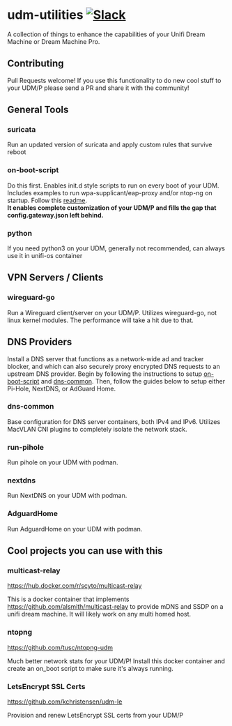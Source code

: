 # udm-utilities [![Slack](https://img.shields.io/badge/slack-boostchicken-blue.svg?logo=slack "Boostchicken Slack")](https://join.slack.com/t/boostchicken/shared_invite/zt-fcjszaw4-2ZuNFxIQnrpjxixnm17LXQ)

A collection of things to enhance the capabilities of your Unifi Dream Machine or Dream Machine Pro.

## Contributing

Pull Requests welcome! If you use this functionality to do new cool stuff to your UDM/P please send a PR and share it with the community!

## General Tools

### suricata
Run an updated version of suricata and apply custom rules that survive reboot 
### on-boot-script
Do this first. Enables init.d style scripts to run on every boot of your UDM. Includes examples to run wpa-supplicant/eap-proxy and/or ntop-ng on startup. Follow this [readme](https://github.com/boostchicken/udm-utilities/blob/master/on-boot-script/README.md).  
**It enables complete customization of your UDM/P and fills the gap that config.gateway.json left behind.**

### python

If you need python3 on your UDM, generally not recommended, can always use it in unifi-os container

## VPN Servers / Clients

### wireguard-go

Run a Wireguard client/server on your UDM/P.  Utilizes wireguard-go, not linux kernel modules.  The performance will take a hit due to that.

## DNS Providers
Install a DNS server that functions as a network-wide ad and tracker blocker, and which can also securely proxy encrypted DNS requests to an upstream DNS provider. Begin by following the instructions to setup [on-boot-script](https://github.com/boostchicken/udm-utilities/tree/master/on-boot-script) and [dns-common](https://github.com/boostchicken/udm-utilities/tree/master/dns-common/on_boot.d). Then, follow the guides below to setup either Pi-Hole, NextDNS, or AdGuard Home.

### dns-common
Base configuration for DNS server containers, both IPv4 and IPv6.  Utilizes MacVLAN CNI plugins to completely isolate the network stack.

### run-pihole

Run pihole on your UDM with podman.

### nextdns

Run NextDNS on your UDM with podman.

### AdguardHome

Run AdguardHome on your UDM with podman.

## Cool projects you can use with this

### multicast-relay

<https://hub.docker.com/r/scyto/multicast-relay>

This is a docker container that implements <https://github.com/alsmith/multicast-relay> to provide mDNS and SSDP on a unifi dream machine. It will likely work on any multi homed host.

### ntopng

<https://github.com/tusc/ntopng-udm>

Much better network stats for your UDM/P!  Install this docker container and create an on_boot script to make sure it's always running.

### LetsEncrypt SSL Certs

<https://github.com/kchristensen/udm-le>

Provision and renew LetsEncrypt SSL certs from your UDM/P
